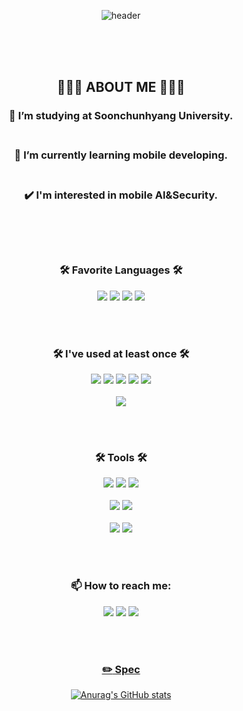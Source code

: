 <div align="center"> 


![header](https://capsule-render.vercel.app/api?type=cylinder&color=000000&height=150&section=header&text=개발세발%20계발일지&fontColor=ffffff&fontSize=70&animation=fadeIn&fontAlignY=55)

  <br></br>  <br>
 
 ## 👨🏻‍🎓 ABOUT ME 👨🏻‍🎓
  ### 🔭 I’m studying at Soonchunhyang University.<br></br>
  ### 🌱 I’m currently learning mobile developing.<br></br>
  ### ✔️ I'm interested in mobile AI&Security.<br></br>
  <br></br>
  ### 🛠 Favorite Languages 🛠
<!--
안드로이드 뱃지
-->
<img src="https://img.shields.io/badge/Android-3DDC84?style=flat-square&logo=Android&logoColor=white"/>

<!--
IOS 뱃지
-->
<img src="https://img.shields.io/badge/IOS-000000?style=flat-square&logoColor=white"/>
 
<img src="https://img.shields.io/badge/Swift-F05138?style=flat-square&logo=Swift&logoColor=white"/>
 
<img src="https://img.shields.io/badge/Kotlin-7F52FF?style=flat-square&logo=Kotlin&logoColor=white"/>

  <br></br>
### 🛠 I've used at least once 🛠 
<!--
C 뱃지
-->
<img src="https://img.shields.io/badge/-A8B9CC?style=flat-square&logo=C&logoColor=white"/> 
 
<img src="https://img.shields.io/badge/-512BD4?style=flat-square&logo=.NET&logoColor=white"/>
 
<img src="https://img.shields.io/badge/python-3776AB?style=flat-square&logo=python&logoColor=white"/>  
 
<img src="https://img.shields.io/badge/HTML5-E34F26?style=flat-square&logo=HTML5&logoColor=white"/>
 
<img src="https://img.shields.io/badge/CSS3-1572B6?style=flat-square&logo=CSS3&logoColor=white"/>
<br></br>
<img src="https://img.shields.io/badge/Linux-007ACC?style=flat-square&logo=Linux&logoColor=white"/>

  <br></br>
 
### 🛠 Tools 🛠
<img src="https://img.shields.io/badge/Android Studio-3DDC84?style=flat-square&logo=Android Studio&logoColor=white"/>

<img src="https://img.shields.io/badge/Xcode-147EFB?style=flat-square&logo=Xcode&logoColor=white"/>
 
<img src="https://img.shields.io/badge/Visual Studio-5C2D91?style=flat-square&logo=Visual Studio&logoColor=white"/>
<br></br>

<img src="https://img.shields.io/badge/Visual Studio Code-007ACC?style=flat-square&logo=Visual Studio Code&logoColor=white"/>
 
 
<img src="https://img.shields.io/badge/Eclipse IDE-FCC624?style=flat-square&logo=Eclipse IDE&logoColor=white"/>
<br></br>

<img src="https://img.shields.io/badge/Ubuntu-E95420?style=flat-square&logo=Ubuntu&logoColor=white"/>

<img src="https://img.shields.io/badge/Kali Linux-557C94?style=flat-square&logo=Kali Linux&logoColor=white"/>

<br></br>

### 📫 How to reach me: 

<!--노션 링크걸기 --><a href="https://parkhoho.oopy.io/" target="_blank"><img src="https://img.shields.io/badge/-000000?style=flat-square&logo=Notion&logoColor=white"/></a>
<!--인스타그램 링크걸기--><a href="https://www.instagram.com/p_ho_ho/" target="_blank"><img src="https://img.shields.io/badge/-E4405F?style=flat-square&logo=Instagram&logoColor=white"/></a>
<!--이메일 링크 걸기 링크걸기--><a href="mailto:hohoho00@sch.ac.kr" target="_blank"><img src="https://img.shields.io/badge/-E4405F?style=flat-square&logo=GMail&logoColor=white"/>
<br></br>
### :pencil2: Spec

![Anurag's GitHub stats](https://github-readme-stats.vercel.app/api?username=parkHoHo&show_icons=true&theme=radical)

</div>








<!--
**ParkHoHo/ParkHoHo** is a ✨ _special_ ✨ repository because its `README.md` (this file) appears on your GitHub profile.

Here are some ideas to get you started:

- 🔭 I’m currently working on ...
- 🌱 I’m currently learning ...
- 👯 I’m looking to collaborate on ...
- 🤔 I’m looking for help with ...
- 💬 Ask me about ...
- 📫 How to reach me: ...
- 😄 Pronouns: ...
- ⚡ Fun fact: ...
-->



